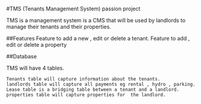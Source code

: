 #TMS (Tenants Management System) passion project

TMS is a management system is a CMS that will be used by landlords to manage their tenants and their properties.

##Features
Feature to add a new , edit or delete a tenant.
Feature to add , edit or delete a property

##Database

TMS will have 4 tables.

	Tenants table will capture information about the tenants.
	landlords table will capture all payments eg rental , hydro , parking.
	Lease table is a bridging table between a tenant and a landlord.
	properties table will capture properties for  the landlord.



